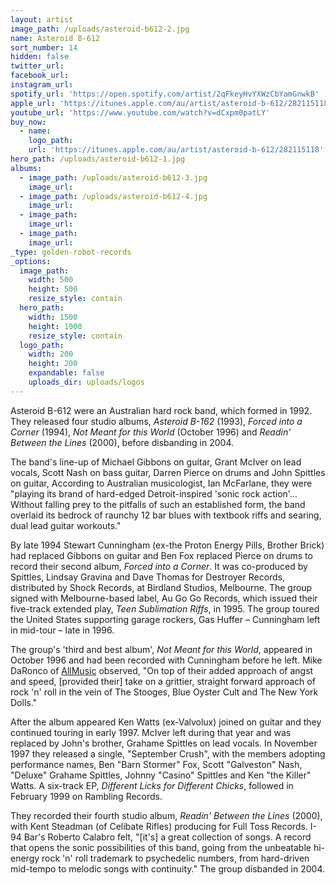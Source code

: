 ```yaml
---
layout: artist
image_path: /uploads/asteroid-b612-2.jpg
name: Asteroid B-612
sort_number: 14
hidden: false
twitter_url:
facebook_url:
instagram_url:
spotify_url: 'https://open.spotify.com/artist/2qFkeyHvYXWzCbYamGnwkB'
apple_url: 'https://itunes.apple.com/au/artist/asteroid-b-612/282115118'
youtube_url: 'https://www.youtube.com/watch?v=dCxpm0patLY'
buy_now:
  - name:
    logo_path:
    url: 'https://itunes.apple.com/au/artist/asteroid-b-612/282115118'
hero_path: /uploads/asteroid-b612-1.jpg
albums:
  - image_path: /uploads/asteroid-b612-3.jpg
    image_url:
  - image_path: /uploads/asteroid-b612-4.jpg
    image_url:
  - image_path:
    image_url:
  - image_path:
    image_url:
_type: golden-robot-records
_options:
  image_path:
    width: 500
    height: 500
    resize_style: contain
  hero_path:
    width: 1500
    height: 1000
    resize_style: contain
  logo_path:
    width: 200
    height: 200
    expandable: false
    uploads_dir: uploads/logos
---
```


Asteroid B-612 were an Australian hard rock band, which formed in 1992. They released four studio albums, *Asteroid B-162* (1993), *Forced into a Corner* (1994), *Not Meant for this World* (October 1996) and *Readin' Between the Lines* (2000), before disbanding in 2004.

The band's line-up of Michael Gibbons on guitar, Grant McIver on lead vocals, Scott Nash on bass guitar, Darren Pierce on drums and John Spittles on guitar, According to Australian musicologist, Ian McFarlane, they were "playing its brand of hard-edged Detroit-inspired 'sonic rock action'… Without falling prey to the pitfalls of such an established form, the band overlaid its bedrock of raunchy 12 bar blues with textbook riffs and searing, dual lead guitar workouts."

By late 1994 Stewart Cunningham (ex-the Proton Energy Pills, Brother Brick) had replaced Gibbons on guitar and Ben Fox replaced Pierce on drums to record their second album, *Forced into a Corner*. It was co-produced by Spittles, Lindsay Gravina and Dave Thomas for Destroyer Records, distributed by Shock Records, at Birdland Studios, Melbourne. The group signed with Melbourne-based label, Au Go Go Records, which issued their five-track extended play, *Teen Sublimation Riffs*, in 1995. The group toured the United States supporting garage rockers, Gas Huffer – Cunningham left in mid-tour – late in 1996.

The group's 'third and best album', *Not Meant for this World*, appeared in October 1996 and had been recorded with Cunningham before he left. Mike DaRonco of [AllMusic](https://en.wikipedia.org/wiki/AllMusic) observed, "On top of their added approach of angst and speed, \[provided their\] take on a grittier, straight forward approach of rock 'n' roll in the vein of The Stooges, Blue Oyster Cult and The New York Dolls."

After the album appeared Ken Watts (ex-Valvolux) joined on guitar and they continued touring in early 1997. McIver left during that year and was replaced by John's brother, Grahame Spittles on lead vocals. In November 1997 they released a single, "September Crush", with the members adopting performance names, Ben "Barn Stormer" Fox, Scott "Galveston" Nash, "Deluxe" Grahame Spittles, Johnny "Casino" Spittles and Ken "the Killer" Watts. A six-track EP, *Different Licks for Different Chicks*, followed in February 1999 on Rambling Records.

They recorded their fourth studio album, *Readin' Between the Lines* (2000), with Kent Steadman (of Celibate Rifles) producing for Full Toss Records. I-94 Bar's Roberto Calabro felt, "\[it's\] a great collection of songs. A record that opens the sonic possibilities of this band, going from the unbeatable hi-energy rock 'n' roll trademark to psychedelic numbers, from hard-driven mid-tempo to melodic songs with continuity." The group disbanded in 2004.